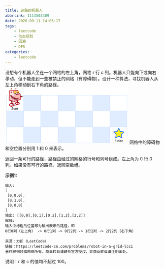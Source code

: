 ```yaml
---
title: 迷路的机器人
abbrlink: 1113503309
date: 2020-09-11 14:03:17
tags:
    - leetcode
    - 动态规划
    - 回溯
    - DFS
categories:
    - leetcode
---
```



设想有个机器人坐在一个网格的左上角，网格 r 行 c 列。机器人只能向下或向右移动，但不能走到一些被禁止的网格（有障碍物）。设计一种算法，寻找机器人从左上角移动到右下角的路径。
![robot_maze](./迷路的机器人/robot_maze.png)
网格中的障碍物和空位置分别用 1 和 0 来表示。

返回一条可行的路径，路径由经过的网格的行号和列号组成。左上角为 0 行 0 列。如果没有可行的路径，返回空数组。

**示例1:**
```text
输入:
[
 [0,0,0],
 [0,1,0],
 [0,0,0]
]
输出: [[0,0],[0,1],[0,2],[1,2],[2,2]]
解释: 
输入中标粗的位置即为输出表示的路径，即
0行0列（左上角） -> 0行1列 -> 0行2列 -> 1行2列 -> 2行2列（右下角）

来源：力扣（LeetCode）
链接：https://leetcode-cn.com/problems/robot-in-a-grid-lcci
著作权归领扣网络所有。商业转载请联系官方授权，非商业转载请注明出处。
```
说明：r 和 c 的值均不超过 100。

